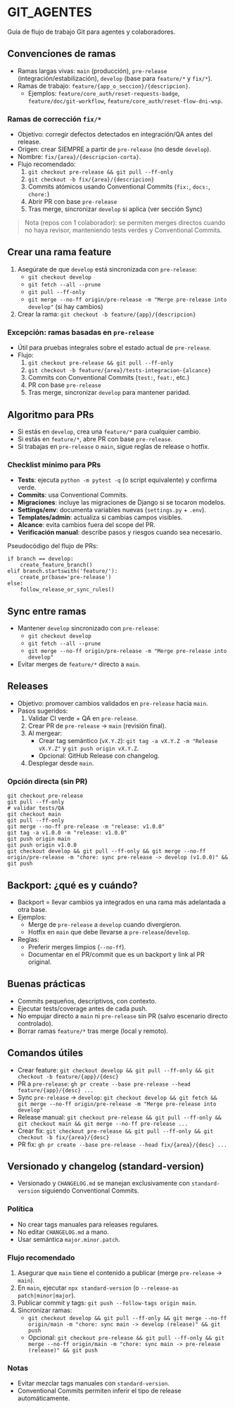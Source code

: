 # GIT_AGENTES

Guía de flujo de trabajo Git para agentes y colaboradores.

## Convenciones de ramas
- Ramas largas vivas: `main` (producción), `pre-release` (integración/estabilización), `develop` (base para `feature/*` y `fix/*`).
- Ramas de trabajo: `feature/{app_o_seccion}/{descripcion}`.
  - Ejemplos: `feature/core_auth/reset-requests-badge`, `feature/doc/git-workflow`, `feature/core_auth/reset-flow-dni-wsp`.

### Ramas de corrección `fix/*`
- Objetivo: corregir defectos detectados en integración/QA antes del release.
- Origen: crear SIEMPRE a partir de `pre-release` (no desde `develop`).
- Nombre: `fix/{area}/{descripcion-corta}`.
- Flujo recomendado:
  1. `git checkout pre-release && git pull --ff-only`
  2. `git checkout -b fix/{area}/{descripcion}`
  3. Commits atómicos usando Conventional Commits (`fix:`, `docs:`, `chore:`)
  4. Abrir PR con base `pre-release`
  5. Tras merge, sincronizar `develop` si aplica (ver sección Sync)

> Nota (repos con 1 colaborador): se permiten merges directos cuando no haya revisor, manteniendo tests verdes y Conventional Commits.

## Crear una rama feature
1. Asegúrate de que `develop` está sincronizada con `pre-release`:
   - `git checkout develop`
   - `git fetch --all --prune`
   - `git pull --ff-only`
   - `git merge --no-ff origin/pre-release -m "Merge pre-release into develop"` (si hay cambios)
2. Crear la rama: `git checkout -b feature/{app}/{descripcion}`

### Excepción: ramas basadas en `pre-release`
- Útil para pruebas integrales sobre el estado actual de `pre-release`.
- Flujo:
  1. `git checkout pre-release && git pull --ff-only`
  2. `git checkout -b feature/{area}/tests-integracion-{alcance}`
  3. Commits con Conventional Commits (`test:`, `feat:`, etc.)
  4. PR con base `pre-release`
  5. Tras merge, sincronizar `develop` para mantener paridad.

## Algoritmo para PRs
- Si estás en `develop`, crea una `feature/*` para cualquier cambio.
- Si estás en `feature/*`, abre PR con base `pre-release`.
- Si trabajas en `pre-release` o `main`, sigue reglas de release o hotfix.

### Checklist mínimo para PRs
- **Tests**: ejecuta `python -m pytest -q` (o script equivalente) y confirma verde.
- **Commits**: usa Conventional Commits.
- **Migraciones**: incluye las migraciones de Django si se tocaron modelos.
- **Settings/env**: documenta variables nuevas (`settings.py` + `.env`).
- **Templates/admin**: actualiza si cambias campos visibles.
- **Alcance**: evita cambios fuera del scope del PR.
- **Verificación manual**: describe pasos y riesgos cuando sea necesario.

Pseudocódigo del flujo de PRs:
```
if branch == develop:
    create_feature_branch()
elif branch.startswith('feature/'):
    create_pr(base='pre-release')
else:
    follow_release_or_sync_rules()
```

## Sync entre ramas
- Mantener `develop` sincronizado con `pre-release`:
  - `git checkout develop`
  - `git fetch --all --prune`
  - `git merge --no-ff origin/pre-release -m "Merge pre-release into develop"`
- Evitar merges de `feature/*` directo a `main`.

## Releases
- Objetivo: promover cambios validados en `pre-release` hacia `main`.
- Pasos sugeridos:
  1. Validar CI verde + QA en `pre-release`.
  2. Crear PR de `pre-release` -> `main` (revisión final).
  3. Al mergear:
     - Crear tag semántico (`vX.Y.Z`): `git tag -a vX.Y.Z -m "Release vX.Y.Z"` y `git push origin vX.Y.Z`.
     - Opcional: GitHub Release con changelog.
  4. Desplegar desde `main`.

### Opción directa (sin PR)
```
git checkout pre-release
git pull --ff-only
# validar tests/QA
git checkout main
git pull --ff-only
git merge --no-ff pre-release -m "release: v1.0.0"
git tag -a v1.0.0 -m "release: v1.0.0"
git push origin main
git push origin v1.0.0
git checkout develop && git pull --ff-only && git merge --no-ff origin/pre-release -m "chore: sync pre-release -> develop (v1.0.0)" && git push
```

## Backport: ¿qué es y cuándo?
- Backport = llevar cambios ya integrados en una rama más adelantada a otra base.
- Ejemplos:
  - Merge de `pre-release` a `develop` cuando divergieron.
  - Hotfix en `main` que debe llevarse a `pre-release`/`develop`.
- Reglas:
  - Preferir merges limpios (`--no-ff`).
  - Documentar en el PR/commit que es un backport y link al PR original.

## Buenas prácticas
- Commits pequeños, descriptivos, con contexto.
- Ejecutar tests/coverage antes de cada push.
- No empujar directo a `main` ni `pre-release` sin PR (salvo escenario directo controlado).
- Borrar ramas `feature/*` tras merge (local y remoto).

## Comandos útiles
- Crear feature: `git checkout develop && git pull --ff-only && git checkout -b feature/{app}/{desc}`
- PR a `pre-release`: `gh pr create --base pre-release --head feature/{app}/{desc} ...`
- Sync `pre-release` -> `develop`: `git checkout develop && git fetch && git merge --no-ff origin/pre-release -m "Merge pre-release into develop"`
- Release manual: `git checkout pre-release && git pull --ff-only && git checkout main && git merge --no-ff pre-release ...`
- Crear fix: `git checkout pre-release && git pull --ff-only && git checkout -b fix/{area}/{desc}`
- PR fix: `gh pr create --base pre-release --head fix/{area}/{desc} ...`

## Versionado y changelog (standard-version)
- Versionado y `CHANGELOG.md` se manejan exclusivamente con `standard-version` siguiendo Conventional Commits.

### Política
- No crear tags manuales para releases regulares.
- No editar `CHANGELOG.md` a mano.
- Usar semántica `major.minor.patch`.

### Flujo recomendado
1. Asegurar que `main` tiene el contenido a publicar (merge `pre-release` -> `main`).
2. En `main`, ejecutar `npx standard-version` (o `--release-as patch|minor|major`).
3. Publicar commit y tags: `git push --follow-tags origin main`.
4. Sincronizar ramas:
   - `git checkout develop && git pull --ff-only && git merge --no-ff origin/main -m "chore: sync main -> develop (release)" && git push`
   - Opcional: `git checkout pre-release && git pull --ff-only && git merge --no-ff origin/main -m "chore: sync main -> pre-release (release)" && git push`

### Notas
- Evitar mezclar tags manuales con `standard-version`.
- Conventional Commits permiten inferir el tipo de release automáticamente.
